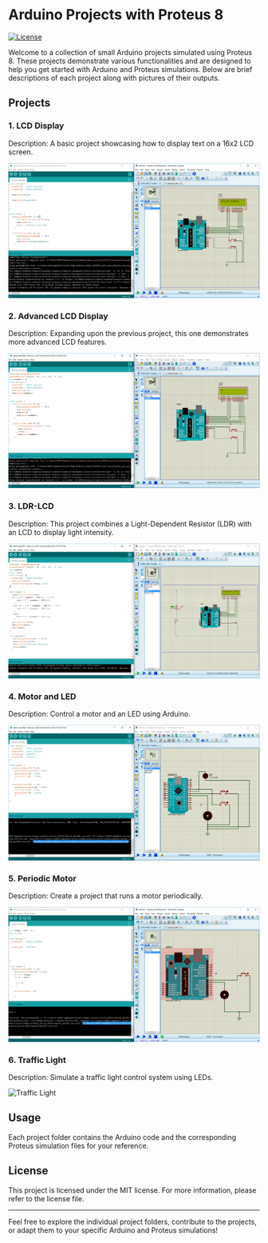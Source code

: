 # Arduino Projects with Proteus 8

[![License](https://img.shields.io/badge/License-MIT-blue.svg)](https://opensource.org/licenses/MIT)

Welcome to a collection of small Arduino projects simulated using Proteus 8. These projects demonstrate various functionalities and are designed to help you get started with Arduino and Proteus simulations. Below are brief descriptions of each project along with pictures of their outputs.

## Projects

### 1. LCD Display

Description: A basic project showcasing how to display text on a 16x2 LCD screen.

![LCD Display](LCD/Capture.PNG)

### 2. Advanced LCD Display

Description: Expanding upon the previous project, this one demonstrates more advanced LCD features.

![Advanced LCD Display](LCD2/Capture.PNG)

### 3. LDR-LCD

Description: This project combines a Light-Dependent Resistor (LDR) with an LCD to display light intensity.

![LDR-LCD](LDR,LCD/Capture.PNG)

### 4. Motor and LED

Description: Control a motor and an LED using Arduino.

![Motor and LED](Motor%20and%20LED/Capture.PNG)

### 5. Periodic Motor

Description: Create a project that runs a motor periodically.

![Periodic Motor](periodic%20Motor/Capture.PNG)

### 6. Traffic Light

Description: Simulate a traffic light control system using LEDs.

![Traffic Light](traffic%20lights/Capture.PNG)

## Usage

Each project folder contains the Arduino code and the corresponding Proteus simulation files for your reference.

## License

This project is licensed under the MIT license. For more information, please refer to the license file.

---

Feel free to explore the individual project folders, contribute to the projects, or adapt them to your specific Arduino and Proteus simulations!
